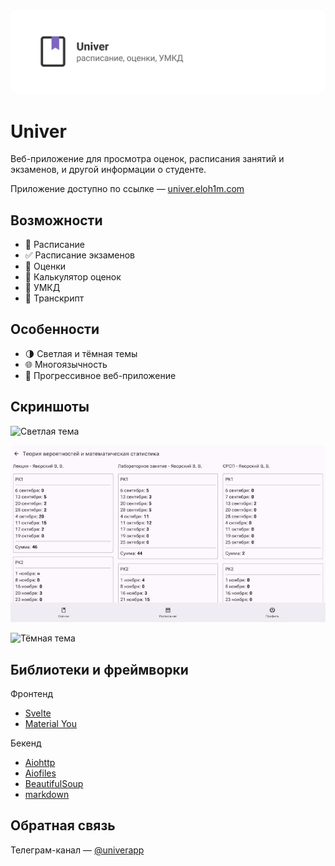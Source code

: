 [![Univer - расписание, оценки, УМКД](images/banner.png)](https://univer.eloh1m.com)

# Univer

Веб-приложение для просмотра оценок, расписания занятий и экзаменов, и другой  информации о студенте.

Приложение доступно по ссылке — [univer.eloh1m.com](https://univer.eloh1m.com)

## Возможности

- 📅 Расписание
- ✅ Расписание экзаменов
- 📕 Оценки
- 🔢 Калькулятор оценок
- 📄 УМКД
- 👤 Транскрипт

## Особенности

- 🌗 Светлая и тёмная темы
- 🌐 Многоязычность
- 📱 Прогрессивное веб-приложение

## Скриншоты

![Светлая тема](https://eloh1m.com/assets/univer/mobile-light.png)

![Успеваемость](images/screens/desktop/attendance.jpg)

![Тёмная тема](https://eloh1m.com/assets/univer/mobile-dark.png)

## Библиотеки и фреймворки

Фронтенд

- [Svelte](https://svelte.dev/)
- [Material You](https://m3.material.io/)

Бекенд

- [Aiohttp](https://docs.aiohttp.org/)
- [Aiofiles](https://github.com/Tinche/aiofiles)
- [BeautifulSoup](https://www.crummy.com/software/BeautifulSoup/bs4/doc/)
- [markdown](https://python-markdown.github.io/)

## Обратная связь

Телеграм-канал — [@univerapp](https://t.me/univerapp)
